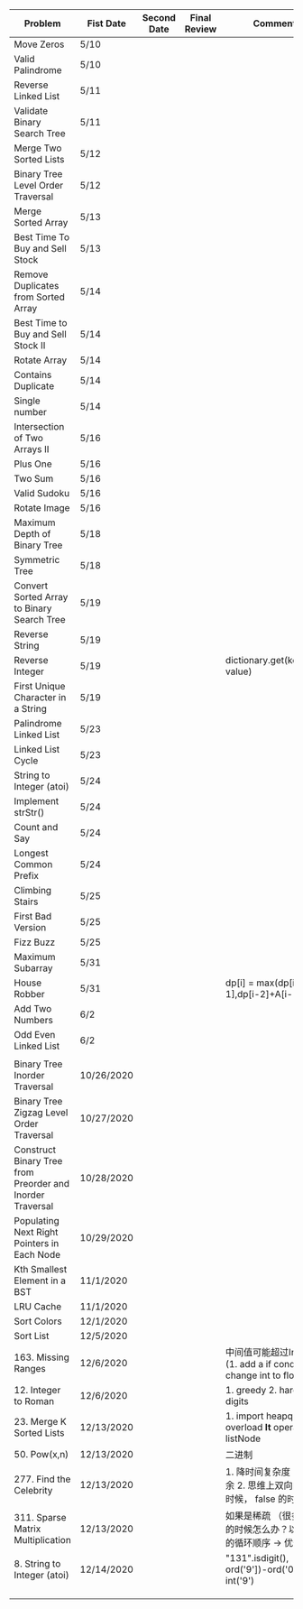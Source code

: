 | Problem                                                   | Fist Date  | Second Date | Final Review | Comments                                                                |
|-----------------------------------------------------------|------------|-------------|--------------|-------------------------------------------------------------------------|
| Move Zeros                                                | 5/10       |             |              |                                                                         |
| Valid Palindrome                                          | 5/10       |             |              |                                                                         |
| Reverse Linked List                                       | 5/11       |             |              |                                                                         |
| Validate Binary Search Tree                               | 5/11       |             |              |                                                                         |
| Merge Two Sorted Lists                                    | 5/12       |             |              |                                                                         |
| Binary Tree Level Order Traversal                         | 5/12       |             |              |                                                                         |
| Merge Sorted Array                                        | 5/13       |             |              |                                                                         |
| Best Time To Buy and Sell Stock                           | 5/13       |             |              |                                                                         |
| Remove Duplicates from Sorted Array                       | 5/14       |             |              |                                                                         |
| Best Time to Buy and Sell Stock II                        | 5/14       |             |              |                                                                         |
| Rotate Array                                              | 5/14       |             |              |                                                                         |
| Contains Duplicate                                        | 5/14       |             |              |                                                                         |
| Single number                                             | 5/14       |             |              |                                                                         |
| Intersection of Two Arrays II                             | 5/16       |             |              |                                                                         |
| Plus One                                                  | 5/16       |             |              |                                                                         |
| Two Sum                                                   | 5/16       |             |              |                                                                         |
| Valid Sudoku                                              | 5/16       |             |              |                                                                         |
| Rotate Image                                              | 5/16       |             |              |                                                                         |
| Maximum Depth of Binary Tree                              | 5/18       |             |              |                                                                         |
| Symmetric Tree                                            | 5/18       |             |              |                                                                         |
| Convert Sorted Array to Binary Search Tree                | 5/19       |             |              |                                                                         |
| Reverse String                                            | 5/19       |             |              |                                                                         |
| Reverse Integer                                           | 5/19       |             |              | dictionary.get(keyname, value)                                          |
| First Unique Character in a String                        | 5/19       |             |              |                                                                         |
| Palindrome Linked List                                    | 5/23       |             |              |                                                                         |
| Linked List Cycle                                         | 5/23       |             |              |                                                                         |
| String to Integer (atoi)                                  | 5/24       |             |              |                                                                         |
| Implement strStr()                                        | 5/24       |             |              |                                                                         |
| Count and Say                                             | 5/24       |             |              |                                                                         |
| Longest Common Prefix                                     | 5/24       |             |              |                                                                         |
| Climbing Stairs                                           | 5/25       |             |              |                                                                         |
| First Bad Version                                         | 5/25       |             |              |                                                                         |
| Fizz Buzz                                                 | 5/25       |             |              |                                                                         |
| Maximum Subarray                                          | 5/31       |             |              |                                                                         |
| House Robber                                              | 5/31       |             |              | dp[i] = max(dp[i-1],dp[i-2]+A[i-1])                                     |
| Add Two Numbers                                           | 6/2        |             |              |                                                                         |
| Odd Even Linked List                                      | 6/2        |             |              |                                                                         |
|                                                           |            |             |              |                                                                         |
| Binary Tree Inorder Traversal                             | 10/26/2020 |             |              |                                                                         |
| Binary Tree Zigzag Level Order Traversal                  | 10/27/2020 |             |              |                                                                         |
| Construct Binary Tree from Preorder and Inorder Traversal | 10/28/2020 |             |              |                                                                         |
| Populating Next Right Pointers in Each Node               | 10/29/2020 |             |              |                                                                         |
| Kth Smallest Element in a BST                             | 11/1/2020  |             |              |                                                                         |
| LRU Cache                                                 | 11/1/2020  |             |              |                                                                         |
| Sort Colors                                               | 12/1/2020  |             |              |                                                                         |
| Sort List                                                 | 12/5/2020  |             |              |                                                                         |
| 163. Missing Ranges                                       | 12/6/2020  |             |              | 中间值可能超过Int范围   (1. add a if condition 2. change int to float)  |
| 12. Integer to Roman                                      | 12/6/2020  |             |              | 1. greedy  2. hardcode digits                                           |
| 23. Merge K Sorted Lists                                  | 12/13/2020 |             |              | 1. import heapq  2. overload __lt__ operator for listNode               |
| 50. Pow(x,n)                                              | 12/13/2020 |             |              | 二进制                                                                  |
| 277. Find the Celebrity                                   | 12/13/2020 |             |              | 1. 降时间复杂度 --> 找冗余   2. 思维上双向： true 时候， false 的时候？ |
| 311. Sparse Matrix Multiplication                         | 12/13/2020 |             |              | 如果是稀疏 （很多 0 ）的时候怎么办？以什么样的循环顺序 -> 优化          |
| 8. String to Integer (atoi)                               | 12/14/2020 |             |              | "131".isdigit(),   ord('9'])-ord('0'), int('9')                         |
|                                                           |            |             |              |                                                                         |
|                                                           |            |             |              |                                                                         |
|                                                           |            |             |              |                                                                         |
